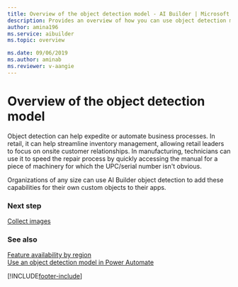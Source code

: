 ```yaml
---
title: Overview of the object detection model - AI Builder | Microsoft Docs
description: Provides an overview of how you can use object detection models in AI Builder to add intelligence to your apps
author: amina196
ms.service: aibuilder
ms.topic: overview

ms.date: 09/06/2019
ms.author: aminab
ms.reviewer: v-aangie
---
```


# Overview of the object detection model

Object detection can help expedite or automate business processes. In retail, it can help streamline inventory management, allowing retail leaders to focus on onsite customer relationships. In manufacturing, technicians can use it to speed the repair process by quickly accessing the manual for a piece of machinery for which the UPC/serial number isn't obvious.

Organizations of any size can use AI Builder object detection to add these capabilities for their own custom objects to their apps.

### Next step

[Collect images](collect-images.md)

### See also

[Feature availability by region](availability-region.md)  
[Use an object detection model in Power Automate](object-detection-model-in-flow.md)


[!INCLUDE[footer-include](includes/footer-banner.md)]